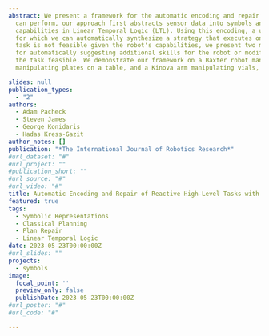 ```yaml
---
abstract: We present a framework for the automatic encoding and repair of high-level tasks. Given a set of skills a robot 
  can perform, our approach first abstracts sensor data into symbols and then automatically encodes the robot's 
  capabilities in Linear Temporal Logic (LTL). Using this encoding, a user can specify reactive high-level tasks, 
  for which we can automatically synthesize a strategy that executes on the robot, if the task is feasible. If a 
  task is not feasible given the robot's capabilities, we present two methods, one enumeration-based and one synthesis-based,
  for automatically suggesting additional skills for the robot or modifications to existing skills that would make
  the task feasible. We demonstrate our framework on a Baxter robot manipulating blocks on a table, a Baxter robot 
  manipulating plates on a table, and a Kinova arm manipulating vials, with multiple sensor modalities, including raw images.

slides: null
publication_types:
  - "2"
authors:
  - Adam Pacheck
  - Steven James
  - George Konidaris
  - Hadas Kress-Gazit
author_notes: []
publication: "*The International Journal of Robotics Research*"
#url_dataset: "#"
#url_project: ""
#publication_short: ""
#url_source: "#"
#url_video: "#"
title: Automatic Encoding and Repair of Reactive High-Level Tasks with Learned Abstract Representations
featured: true
tags:
  - Symbolic Representations
  - Classical Planning
  - Plan Repair
  - Linear Temporal Logic
date: 2023-05-23T00:00:00Z
#url_slides: ""
projects:
  - symbols
image:
  focal_point: ''
  preview_only: false
  publishDate: 2023-05-23T00:00:00Z
#url_poster: "#"
#url_code: "#"

---
```


